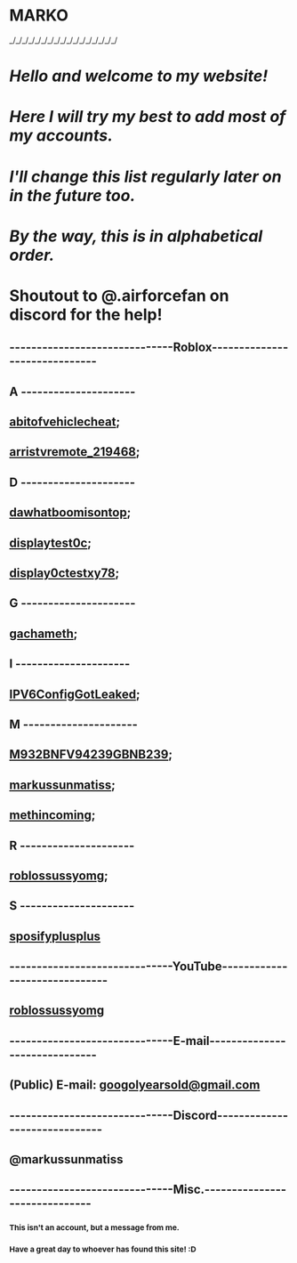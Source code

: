 
# ****MARKO****
\_/\_/\_/\_/\_/\_/\_/\_/\_/\_/\_/\_/\_/\_/\_/\_/\_/
# **_Hello and welcome to my website!_**

# **_Here I will try my best to add most of my accounts._**

# **_I'll change this list regularly later on in the future too._**

# **_By the way, this is in alphabetical order._**

# **Shoutout to @.airforcefan on discord for the help!**
## ------------------------------Roblox------------------------------
## A ---------------------

## [abitofvehiclecheat](https://www.roblox.com/users/6055065446/profile);

## [arristvremote_219468](https://www.roblox.com/users/7070947401/profile);

## D ---------------------

## [dawhatboomisontop](https://www.roblox.com/users/6162137615/profile);

## [displaytest0c](https://www.roblox.com/users/5134788949/profile);

## [display0ctestxy78](https://www.roblox.com/users/5157908370/profile);

## G ---------------------

## [gachameth](https://www.roblox.com/users/5351699139/profile);

## I ---------------------

## [IPV6ConfigGotLeaked](https://www.roblox.com/users/5868122895/profile);

## M ---------------------

## [M932BNFV94239GBNB239](https://www.roblox.com/users/6008727051/profile);

## [markussunmatiss](https://www.roblox.com/users/323251463/profile);

## [methincoming](https://www.roblox.com/users/5276991569/profile);

## R ---------------------

## [roblossussyomg](https://www.roblox.com/users/3361892199/profile);

## S ---------------------

## [sposifyplusplus](https://www.roblox.com/users/7010289550/profile)

## ------------------------------YouTube------------------------------

## [roblossussyomg](https://www.youtube.com/@roblossussyomg)

## ------------------------------E-mail------------------------------

## (Public) E-mail: googolyearsold@gmail.com

## ------------------------------Discord------------------------------

## @markussunmatiss

## ------------------------------Misc.------------------------------
### <sub>This isn't an account, but a message from me.</sub>
### <sub>Have a great day to whoever has found this site! :D</sub>
